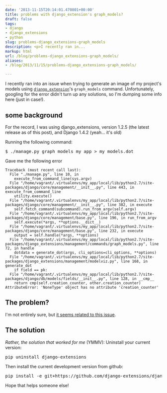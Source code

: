```yaml
---
date: '2013-11-15T20:14:01.470801+00:00'
title: problems with django_extension's graph_models?
draft: false
tags:
- django
- django_extensions
- python
slug: problems-django_extensions-graph_models
description: <p>I recently ran in...
markup: html
url: /blog/problems-django_extensions-graph_models/
aliases:
- /blog/2013/11/15/problems-django_extensions-graph_models/

---
```


<p>I recently ran into an issue when trying to generate an image of my project's models using <a href="https://github.com/django-extensions/django-extensions"><code>django_extension</code></a>'s <code>graph_models</code> command. Unfortunately,  googling for the error didn't turn up any solutions, so I'm dumping some info here (just in case!).</p>

<h2>some background</h2>
<p>For the record, I was using django_extensions, version 1.2.5 (the latest release as of this post), and Django 1.4.2 (yeah... it's old)</p>

<p>Running the following command:</p><pre>$ ./manage.py graph_models my_app &gt; my_models.dot</pre>

<p>Gave me the following error</p><pre><code>Traceback (most recent call last):
  File "./manage.py", line 10, in <module>
    execute_from_command_line(sys.argv)
  File "/home/vagrant/.virtualenvs/my_app/local/lib/python2.7/site-packages/django/core/management/__init__.py", line 443, in execute_from_command_line
    utility.execute()
  File "/home/vagrant/.virtualenvs/my_app/local/lib/python2.7/site-packages/django/core/management/__init__.py", line 382, in execute
    self.fetch_command(subcommand).run_from_argv(self.argv)
  File "/home/vagrant/.virtualenvs/my_app/local/lib/python2.7/site-packages/django/core/management/base.py", line 196, in run_from_argv
    self.execute(*args, **options.__dict__)
  File "/home/vagrant/.virtualenvs/my_app/local/lib/python2.7/site-packages/django/core/management/base.py", line 232, in execute
    output = self.handle(*args, **options)
  File "/home/vagrant/.virtualenvs/my_app/local/lib/python2.7/site-packages/django_extensions/management/commands/graph_models.py", line 72, in handle
    dotdata = generate_dot(args, cli_options=cli_options, **options)
  File "/home/vagrant/.virtualenvs/my_app/local/lib/python2.7/site-packages/django_extensions/management/modelviz.py", line 168, in generate_dot
    if field == pk:
  File "/home/vagrant/.virtualenvs/my_app/local/lib/python2.7/site-packages/django/db/models/fields/__init__.py", line 128, in __cmp__
    return cmp(self.creation_counter, other.creation_counter)
AttributeError: 'NoneType' object has no attribute 'creation_counter'</code></pre>

<h2>The problem?</h2>
<p>I'm not entirely sure, but <a href="https://github.com/django-extensions/django-extensions/issues/402">it seems related to this issue</a>.</p>

<h2>The solution</h2><p><em>Rather, the solution that worked for me</em> (YMMV): Uninstall your current version:</p>
<pre>pip uninstall django-extensions</pre>

<p>Then install the current development version from github:</p>
<pre>pip install -e git+https://github.com/django-extensions/django-extensions.git#egg=django_extensions</pre>

<p>Hope that helps someone else!</p>